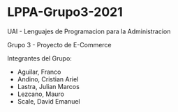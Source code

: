 # LPPA-Grupo3-2021
UAI - Lenguajes de Programacion para la Administracion

Grupo 3 - Proyecto de E-Commerce

Integrantes del Grupo:

+ Aguilar, Franco
+ Andino, Cristian Ariel
+ Lastra, Julian Marcos
+ Lezcano, Mauro
+ Scale, David Emanuel
